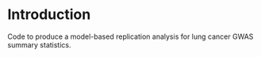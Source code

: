 # Introduction

Code to produce a model-based replication analysis for lung cancer GWAS summary statistics.
